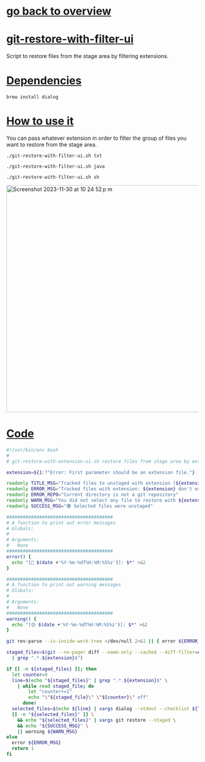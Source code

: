 # [go back to overview](https://github.com/c4arl0s#bash-scripts)

# [git-restore-with-filter-ui](https://github.com/c4arl0s/git-restore-with-filter-ui#go-back-to-overview)

Script to restore files from the stage area by filtering extensions.

# [Dependencies](https://github.com/c4arl0s/git-restore-with-filter-ui#go-back-to-overview)

```console
brew install dialog
```

# [How to use it](https://github.com/c4arl0s/git-restore-with-filter-ui#go-back-to-overview)

You can pass whatever extension in order to filter the group of files you want to restore from the stage area.

```console
./git-restore-with-filter-ui.sh txt
```

```console
./git-restore-with-filter-ui.sh java
```

```console
./git-restore-with-filter-ui.sh sh
```

<img width="595" alt="Screenshot 2023-11-30 at 10 24 52 p m" src="https://github.com/c4arl0s/git-restore-with-extension-ui/assets/24994818/77c12bf8-f605-4efe-a418-1ec867aae42f">

# [Code](https://github.com/c4arl0s/git-restore-with-filter-ui#go-back-to-overview)

```bash
#!/usr/bin/env bash
#
# git-restore-with-extension-ui.sh restore files from stage area by extension file

extension=${1:?"Error: First parameter should be an extension file."}

readonly TITLE_MSG="Tracked files to unstaged with extension (${extension}):"
readonly ERROR_MSG="Tracked files with extension: ${extension} don't exist"
readonly ERROR_REPO="Current directory is not a git repository"
readonly WARN_MSG="You did not select any file to restore with ${extension} extension"
readonly SUCCESS_MSG="🟢 Selected files were unstaged"

#######################################
# A function to print out error messages 
# Globals:
#   
# Arguments:
#   None
#######################################
error() {
  echo "[🔴 $(date +'%Y-%m-%dT%H:%M:%S%z')]: $*" >&2
}

#######################################
# A function to print out warning messages 
# Globals:
#   
# Arguments:
#   None
#######################################
warning() {
  echo "[🟡 $(date +'%Y-%m-%dT%H:%M:%S%z')]: $*" >&2
}

git rev-parse --is-inside-work-tree >/dev/null 2>&1 || { error ${ERROR_REPO}; return 1; }

staged_files=$(git --no-pager diff --name-only --cached --diff-filter=AM \
  | grep ".*.${extension}$")

if [[ -n ${staged_files} ]]; then
  let counter=0
  line=$(echo "${staged_files}" | grep ".*.${extension}$" \
    | while read staged_file; do
        let "counter+=1"
        echo "\"${staged_file}\" \"${counter}\" off"
      done)
  selected_files=$(echo ${line} | xargs dialog --stdout --checklist ${TITLE_MSG} 0 0 0)
  [[ -n "${selected_files}" ]] \
    && echo "${selected_files}" | xargs git restore --staged \
    && echo "${SUCCESS_MSG}" \
    || warning ${WARN_MSG}
else
  error ${ERROR_MSG}
  return 1
fi
```
